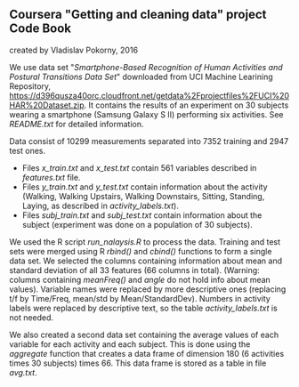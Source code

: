 ## Coursera "Getting and cleaning data" project Code Book
created by Vladislav Pokorny, 2016

We use data set "_Smartphone-Based Recognition of Human Activities and Postural Transitions Data Set_" downloaded from UCI Machine Learining Repository, https://d396qusza40orc.cloudfront.net/getdata%2Fprojectfiles%2FUCI%20HAR%20Dataset.zip. 
It contains the results of an experiment on 30 subjects wearing a smartphone (Samsung Galaxy S II) performing six activities. See *README.txt* for detailed information.

Data consist of 10299 measurements separated into 7352 training and 2947 test ones. 

* Files *x_train.txt* and *x_test.txt* contain 561 variables described in *features.txt* file. 
* Files *y_train.txt* and *y_test.txt* contain information about the activity (Walking, Walking Upstairs, Walking Downstairs, Sitting, Standing, Laying, as described in *activity_labels.txt*). 
* Files *subj_train.txt* and *subj_test.txt* contain information about the subject (experiment was done on a population of 30 subjects).

We used the R script *run_nalaysis.R* to process the data. Training and test sets were merged using R *rbind()* and *cbind()* functions to form a single data set. We selected the columns containing information about mean and standard deviation of all 33 features (66 columns in total). (Warning: columns containing *meanFreq()* and *angle* do not hold info about mean values). Variable names were replaced by more descriptive ones (replacing t/f by Time/Freq, mean/std by Mean/StandardDev). Numbers in activity labels were replaced by descriptive text, so the table *activity_labels.txt* is not needed.

We also created a second data set containing the average values of each variable for each activity and each subject. This is done using the *aggregate* function that creates a data frame of dimension 180 (6 activities times 30 subjects) times 66. This data frame is stored as a table in file *avg.txt*.
